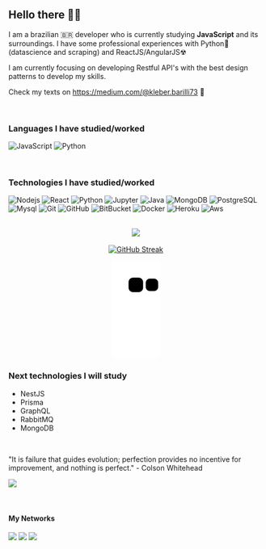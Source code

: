 ## Hello there 🙏💯
I am a brazilian 🇧🇷 developer who is currently studying **JavaScript** and its surroundings.
I have some professional experiences with Python🐍 (datascience and scraping) and ReactJS/AngularJS☢ <br>

I am currently focusing on developing Restful API's with the best design patterns to develop my skills.

Check my texts on https://medium.com/@kleber.barilli73 📕

<br>

### Languages I have studied/worked

![JavaScript](https://img.shields.io/badge/-JavaScript/Typescript-black?style=flat-square&logo=javascript)
![Python](https://img.shields.io/badge/Python-black?style=flat-square&logo=python)

<br>

### Technologies I have studied/worked

![Nodejs](https://img.shields.io/badge/-Nodejs-black?style=flat-square&logo=Node.js)
![React](https://img.shields.io/badge/-React-black?style=flat-square&logo=react)
![Python](https://img.shields.io/badge/-Python-FFD13D?style=flat-square&logo=python)
![Jupyter](https://img.shields.io/badge/-Jupyter-FFF?style=flat-square&logo=jupyter)
![Java](https://img.shields.io/badge/-Java-000?style=&logo=java)
![MongoDB](https://img.shields.io/badge/-MongoDB-black?style=flat-square&logo=mongodb)
![PostgreSQL](https://img.shields.io/badge/-PostgreSQL-fff?style=flat-square&logo=postgresql)
![Mysql](https://img.shields.io/badge/-MySQL-E58E00?style=flat-square&logo=mysql)
![Git](https://img.shields.io/badge/-Git-black?style=flat-square&logo=git)
![GitHub](https://img.shields.io/badge/-GitHub-181717?style=flat-square&logo=github)
![BitBucket](https://img.shields.io/badge/-BitBucket-darkblue?style=flat-square&logo=bitbucket)
![Docker](https://img.shields.io/badge/-Docker-black?style=flat-square&logo=docker)
![Heroku](https://img.shields.io/badge/-Heroku-430098?style=flat-square&logo=heroku)
![Aws](https://img.shields.io/badge/AWS-232F7E?style=flat-square&logo=amazon)

<br>
 <div align="center">

  <a href="https://github.com/kleberbarilli">
   <img height="180em" src="https://github-readme-stats.vercel.app/api/top-langs/?username=kleberbarilli&layout=compact&langs_count=7&theme=dracula"/>
   <!--
  <img height="180em" src="https://github-readme-stats.vercel.app/api?username=kleberbarilli&show_icons=true&theme=dark&include_all_commits=true&count_private=true"/> -->
  
  [![GitHub Streak](https://github-readme-streak-stats.herokuapp.com/?user=kleberbarilli&theme=dracula)](https://git.io/streak-stats)
 <br>

  ![Snake animation](https://github.com/kleberbarilli/kleberbarilli/blob/output/github-contribution-grid-snake.svg)

</div>


### Next technologies I will study

- NestJS
- Prisma
- GraphQL
- RabbitMQ
- MongoDB

<br>
 
  "It is failure that guides evolution; perfection provides no incentive for improvement, and nothing is perfect." - Colson Whitehead 


![](https://media1.giphy.com/media/5wWf7GR2nhgamhRnEuA/giphy.gif?cid=790b7611331251b552f45ad4f4e6a01398884487a0204a4a&rid=giphy.gif&ct=g)

<br>

  #### My Networks
<div> 
    <a href="https://br.linkedin.com/in/kleber-barilli" target="_blank"><img src="https://img.shields.io/badge/-LinkedIn-%230077B5?style=for-the-badge&logo=linkedin&logoColor=white" target="_blank"></a>
  <a href = "mailto:kleber.barilli73@gmail.com"><img src="https://img.shields.io/badge/-Gmail-%23333?style=for-the-badge&logo=gmail&logoColor=white" target="_blank"></a>
  <a href="https://www.instagram.com/kleber_92/" target="_blank"><img src="https://img.shields.io/badge/-Instagram-%23E4405F?style=for-the-badge&logo=instagram&logoColor=white" target="_blank"></a>
 

</div>

 

